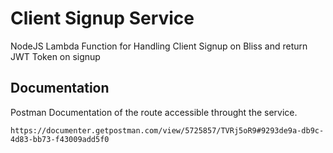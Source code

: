 # Client Signup Service

NodeJS Lambda Function for Handling Client Signup on Bliss and return JWT Token on signup

## Documentation

Postman Documentation of the route accessible throught the service.

```
https://documenter.getpostman.com/view/5725857/TVRj5oR9#9293de9a-db9c-4d83-bb73-f43009add5f0
```